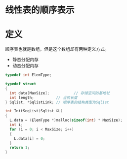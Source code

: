 # 线性表的顺序表示

# 定义

顺序表也就是数组，但是这个数组却有两种定义方式。
- 静态分配内存
- 动态分配内存

```C++
typedef int ElemType;

typedef struct
{
  int data[MaxSize];           // 存储空间的基地址
  int length;          // 当前长度
} Sqlist, *SqlistLink; // 顺序表的结构类型为Sqlist

int InitSeqList(Sqlist &L)
{
  L.data = (ElemType *)malloc(sizeof(int) * MaxSize);
  int i;
  for (i = 0; i < MaxSize; i++)
  {
    L.data[i] = 0;
  }
  return 1;
}
```
